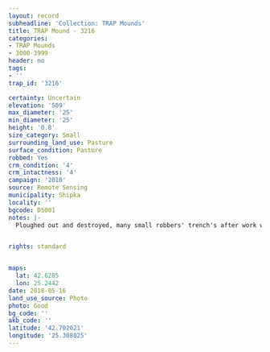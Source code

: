 ```yaml
---
layout: record
subheadline: 'Collection: TRAP Mounds'
title: TRAP Mound - 3216
categories:
- TRAP Mounds
- 3000-3999
header: no
tags:
- ''
trap_id: '3216'

certainty: Uncertain
elevation: '509'
max_diameter: '25'
min_diameter: '25'
height: '0.8'
size_category: Small
surrounding_land_use: Pasture
surface_condition: Pasture
robbed: Yes
crm_condition: '4'
crm_intactness: '4'
campaign: '2010'
source: Remote Sensing
municipality: Shipka
locality: ''
bgcode: DS001
notes: |-
  Ploughed out and destroyed, many small robbers' trench's after work with metal detector.


rights: standard


maps:
  lat: 42.6285
  lon: 25.2442
date: 2018-05-16
land_use_source: Photo
photo: Good
bg_code: ''
akb_code: ''
latitude: '42.702021'
longitude: '25.308025'
---
```

